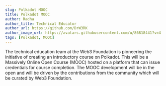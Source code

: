 ```yaml
---
slug: Polkadot MOOC
title: Polkadot MOOC
author: Radha
author_title: Technical Educator
author_url: https://github.com/DrW3RK
author_image_url: https://avatars.githubusercontent.com/u/86818441?v=4
tags: [Polkadot, MOOC]
---
```

The technical education team at the Web3 Foundation is pioneering the initiative of creating an introductory course
on Polkadot. This will be a Massively Online Open Course (MOOC) hosted on a platform that can issue credentials for course completion. The MOOC development will be in the open and will be driven by the contributions from the community which will be curated by Web3 Foundation.
